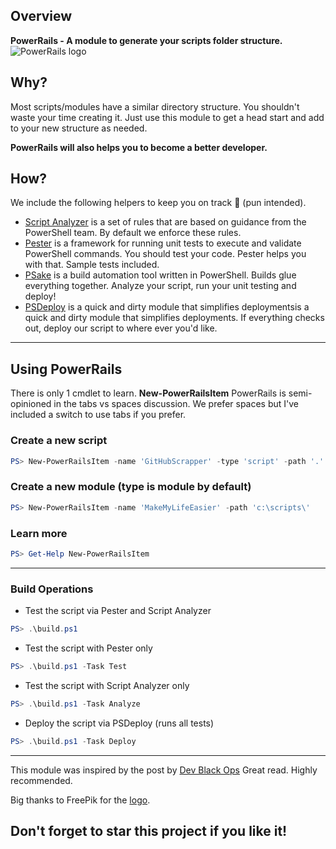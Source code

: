 ## Overview
**PowerRails - A module to generate your scripts folder structure.**
![PowerRails logo](http://res.cloudinary.com/gatec21/image/upload/v1486397147/powerrails_ppxobl.svg)

## Why?
Most scripts/modules have a similar directory structure.
You shouldn't waste your time creating it. Just use this module to
get a head start and add to your new structure as needed.

**PowerRails will also helps you to become a better developer.**

## How?
We include the following helpers to keep you on track 🚆 (pun intended).

- [Script Analyzer](https://github.com/PowerShell/PSScriptAnalyzer/tree/development/RuleDocumentation) is a set of rules that are based on guidance from the PowerShell team. By default we enforce these rules.
- [Pester](https://github.com/pester/Pester/wiki) is a framework for running unit tests to execute and validate PowerShell commands. You should test your code. Pester helps you with that. Sample tests included.
- [PSake](http://psake.readthedocs.io/en/latest) is a build automation tool written in PowerShell. Builds glue everything together. Analyze your script, run your unit testing and deploy!
- [PSDeploy](http://ramblingcookiemonster.github.io/PSDeploy/) is a quick and dirty module that simplifies deploymentsis a quick and dirty module that simplifies deployments. If everything checks out, deploy our script to where ever you'd like.

---

## Using PowerRails
There is only 1 cmdlet to learn. **New-PowerRailsItem**
PowerRails is semi-opinioned in the tabs vs spaces discussion. We prefer spaces but I've included
a switch to use tabs if you prefer.


### Create a new script
```powershell
PS> New-PowerRailsItem -name 'GitHubScrapper' -type 'script' -path '.'
```

### Create a new module (type is module by default)
```powershell
PS> New-PowerRailsItem -name 'MakeMyLifeEasier' -path 'c:\scripts\'
```

### Learn more
```powershell
PS> Get-Help New-PowerRailsItem
```

---

### Build Operations
* Test the script via Pester and Script Analyzer
```powershell
PS> .\build.ps1
```

* Test the script with Pester only
```powershell
PS> .\build.ps1 -Task Test
```

* Test the script with Script Analyzer only
```powershell
PS> .\build.ps1 -Task Analyze
```

* Deploy the script via PSDeploy (runs all tests)
```powershell
PS> .\build.ps1 -Task Deploy
```
---


This module was inspired by the post by [Dev Black Ops](https://devblackops.io/building-a-simple-release-pipeline-in-powershell-using-psake-pester-and-psdeploy/)
Great read. Highly recommended.

Big thanks to FreePik for the [logo]('http://www.freepik.com/free-photos-vectors/logo').

## Don't forget to star this project if you like it!